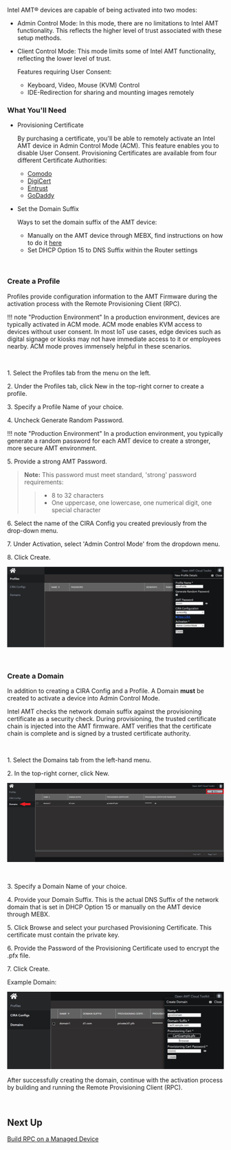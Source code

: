Intel AMT&reg; devices are capable of being activated into two modes:

- Admin Control Mode: In this mode, there are no limitations to Intel AMT functionality. This reflects the higher level of trust associated with these setup methods.

- Client Control Mode: This mode limits some of Intel AMT functionality, reflecting the lower level of trust.

    Features requiring User Consent:

    - Keyboard, Video, Mouse (KVM) Control
    - IDE-Redirection for sharing and mounting images remotely

### What You'll Need

- Provisioning Certificate

    By purchasing a certificate, you'll be able to remotely activate an Intel AMT device in Admin Control Mode (ACM). This feature enables you to disable User Consent. Provisioning Certificates are available from four different Certificate Authorities:

    - [Comodo](https://www.intel.com/content/www/us/en/architecture-and-technology/intel-active-management-technology/how-to-install-comodo-certificates.html)
    - [DigiCert](https://www.intel.com/content/www/us/en/support/articles/000055009/technologies.html)
    - [Entrust](https://www.intel.com/content/www/us/en/support/articles/000055010/technologies/intel-active-management-technology-intel-amt.html)
    - [GoDaddy](https://www.intel.com/content/dam/support/us/en/documents/software/software-applications/how_to_purchase_and_install_godaddy_certificates_for_setup_and_configuration.pdf)

- Set the Domain Suffix

    Ways to set the domain suffix of the AMT device:

    - Manually on the AMT device through MEBX, find instructions on how to do it [here](../Topics/mebx.md)
    - Set DHCP Option 15 to DNS Suffix within the Router settings

<br>



### Create a Profile

Profiles provide configuration information to the AMT Firmware during the activation process with the Remote Provisioning Client (RPC).

!!! note "Production Environment"
        In a production environment, devices are typically activated in ACM mode.  ACM mode enables KVM access to devices without user consent. In most IoT use cases, edge devices such as digital signage or kiosks may not have immediate access to it or employees nearby.  ACM mode proves immensely helpful in these scenarios.

<br>

1\. Select the Profiles tab from the menu on the left.

2\. Under the Profiles tab, click New in the top-right corner to create a profile.

3\. Specify a Profile Name of your choice.

4\. Uncheck Generate Random Password.

!!! note "Production Environment"
        In a production environment, you typically generate a random password for each AMT device to create a stronger, more secure AMT environment.

5\. Provide a strong AMT Password. 
    

>**Note:** This password must meet standard, 'strong' password requirements:    
>
>> - 8 to 32 characters
>> - One uppercase, one lowercase, one numerical digit, one special character

6\. Select the name of the CIRA Config you created previously from the drop-down menu.

7\. Under Activation, select 'Admin Control Mode' from the dropdown menu.

8\. Click Create.


[![RPS ACM Profile](../assets/images/RPS_CreateProfile_ACM.png)](../assets/images/RPS_CreateProfile_ACM.png)

<br>

### Create a Domain

In addition to creating a CIRA Config and a Profile. A Domain **must** be created to activate a device into Admin Control Mode.

Intel AMT checks the network domain suffix against the provisioning certificate as a security check. During provisioning, the trusted certificate chain is injected into the AMT firmware.  AMT verifies that the certificate chain is complete and is signed by a trusted certificate authority.

<br>

1\. Select the Domains tab from the left-hand menu.

2\. In the top-right corner, click New.

[![RPS New Domain](../assets/images/RPS_NewDomain.png)](../assets/images/RPS_NewDomain.png)

<br>

3\. Specify a Domain Name of your choice.

4\. Provide your Domain Suffix. This is the actual DNS Suffix of the network domain that is set in DHCP Option 15 or manually on the AMT device through MEBX.

5\. Click Browse and select your purchased Provisioning Certificate.  This certificate must contain the private key.

6\. Provide the Password of the Provisioning Certificate used to encrypt the .pfx file.

7\. Click Create.

Example Domain:
    
[![RPS Domain Creation](../assets/images/RPS_CreateDomain.png)](../assets/images/RPS_CreateDomain.png)

After successfully creating the domain, continue with the activation process by building and running the Remote Provisioning Client (RPC).

<br>

## Next Up

[Build RPC on a Managed Device](../General/buildRPC.md)
